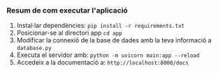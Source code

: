 ### Resum de com executar l'aplicació

1. Instal·lar dependències: `pip install -r requirements.txt`
2. Posicionar-se al directori app `cd app`
3. Modificar la connexió de la base de dades amb la teva informació a `database.py`
4. Executa el servidor amb: `python -m uvicorn main:app --reload`
5. Accedeix a la documentació a: `http://localhost:8000/docs`

